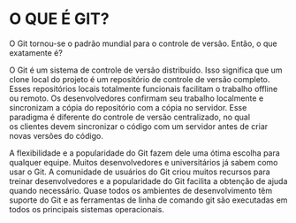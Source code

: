 # O QUE É GIT?

O Git tornou-se o padrão mundial para o controle de versão. Então, o que exatamente é?

O Git é um sistema de controle de versão distribuído. Isso significa que um clone local do projeto é um repositório de controle de versão completo. Esses repositórios locais totalmente funcionais facilitam o trabalho offline ou remoto. Os desenvolvedores confirmam seu trabalho localmente e sincronizam a cópia do repositório com a cópia no servidor. Esse paradigma é diferente do controle de versão centralizado, no qual os clientes devem sincronizar o código com um servidor antes de criar novas versões do código.

A flexibilidade e a popularidade do Git fazem dele uma ótima escolha para qualquer equipe. Muitos desenvolvedores e universitários já sabem como usar o Git. A comunidade de usuários do Git criou muitos recursos para treinar desenvolvedores e a popularidade do Git facilita a obtenção de ajuda quando necessário. Quase todos os ambientes de desenvolvimento têm suporte do Git e as ferramentas de linha de comando git são executadas em todos os principais sistemas operacionais.
